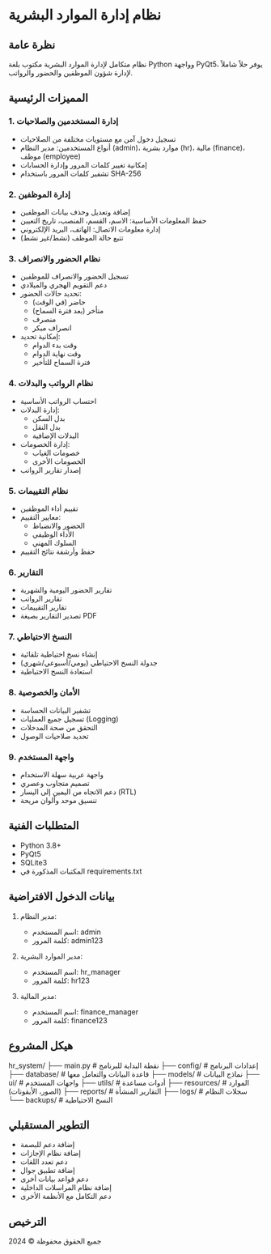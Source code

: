 # نظام إدارة الموارد البشرية

## نظرة عامة
نظام متكامل لإدارة الموارد البشرية مكتوب بلغة Python وواجهة PyQt5، يوفر حلاً شاملاً لإدارة شؤون الموظفين والحضور والرواتب.

## المميزات الرئيسية

### 1. إدارة المستخدمين والصلاحيات
- تسجيل دخول آمن مع مستويات مختلفة من الصلاحيات
- أنواع المستخدمين: مدير النظام (admin)، موارد بشرية (hr)، مالية (finance)، موظف (employee)
- إمكانية تغيير كلمات المرور وإدارة الحسابات
- تشفير كلمات المرور باستخدام SHA-256

### 2. إدارة الموظفين
- إضافة وتعديل وحذف بيانات الموظفين
- حفظ المعلومات الأساسية: الاسم، القسم، المنصب، تاريخ التعيين
- إدارة معلومات الاتصال: الهاتف، البريد الإلكتروني
- تتبع حالة الموظف (نشط/غير نشط)

### 3. نظام الحضور والانصراف
- تسجيل الحضور والانصراف للموظفين
- دعم التقويم الهجري والميلادي
- تحديد حالات الحضور:
  * حاضر (في الوقت)
  * متأخر (بعد فترة السماح)
  * منصرف
  * انصراف مبكر
- إمكانية تحديد:
  * وقت بدء الدوام
  * وقت نهاية الدوام
  * فترة السماح للتأخير

### 4. نظام الرواتب والبدلات
- احتساب الرواتب الأساسية
- إدارة البدلات:
  * بدل السكن
  * بدل النقل
  * البدلات الإضافية
- إدارة الخصومات:
  * خصومات الغياب
  * الخصومات الأخرى
- إصدار تقارير الرواتب

### 5. نظام التقييمات
- تقييم أداء الموظفين
- معايير التقييم:
  * الحضور والانضباط
  * الأداء الوظيفي
  * السلوك المهني
- حفظ وأرشفة نتائج التقييم

### 6. التقارير
- تقارير الحضور اليومية والشهرية
- تقارير الرواتب
- تقارير التقييمات
- تصدير التقارير بصيغة PDF

### 7. النسخ الاحتياطي
- إنشاء نسخ احتياطية تلقائية
- جدولة النسخ الاحتياطي (يومي/أسبوعي/شهري)
- استعادة النسخ الاحتياطية

### 8. الأمان والخصوصية
- تشفير البيانات الحساسة
- تسجيل جميع العمليات (Logging)
- التحقق من صحة المدخلات
- تحديد صلاحيات الوصول

### 9. واجهة المستخدم
- واجهة عربية سهلة الاستخدام
- تصميم متجاوب وعصري
- دعم الاتجاه من اليمين إلى اليسار (RTL)
- تنسيق موحد وألوان مريحة

## المتطلبات الفنية
- Python 3.8+
- PyQt5
- SQLite3
- المكتبات المذكورة في requirements.txt

## بيانات الدخول الافتراضية
1. مدير النظام:
   - اسم المستخدم: admin
   - كلمة المرور: admin123

2. مدير الموارد البشرية:
   - اسم المستخدم: hr_manager
   - كلمة المرور: hr123

3. مدير المالية:
   - اسم المستخدم: finance_manager
   - كلمة المرور: finance123

## هيكل المشروع 
hr_system/
├── main.py # نقطة البداية للبرنامج
├── config/ # إعدادات البرنامج
├── database/ # قاعدة البيانات والتعامل معها
├── models/ # نماذج البيانات
├── ui/ # واجهات المستخدم
├── utils/ # أدوات مساعدة
├── resources/ # الموارد (الصور، الأيقونات)
├── reports/ # التقارير المنشأة
├── logs/ # سجلات النظام
└── backups/ # النسخ الاحتياطية


## التطوير المستقبلي
- إضافة دعم للبصمة
- إضافة نظام الإجازات
- دعم تعدد اللغات
- إضافة تطبيق جوال
- دعم قواعد بيانات أخرى
- إضافة نظام المراسلات الداخلية
- دعم التكامل مع الأنظمة الأخرى

## الترخيص
جميع الحقوق محفوظة © 2024